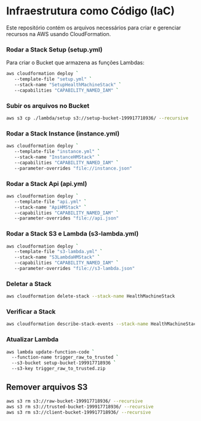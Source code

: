 # Infraestrutura como Código (IaC)

Este repositório contém os arquivos necessários para criar e gerenciar recursos na AWS usando CloudFormation.

### Rodar a Stack Setup (setup.yml)

Para criar o Bucket que armazena as funções Lambdas:

```bash
aws cloudformation deploy `
   --template-file "setup.yml" `
   --stack-name "SetupHealthMachineStack" `
   --capabilities "CAPABILITY_NAMED_IAM" `
```

### Subir os arquivos no Bucket

```bash
aws s3 cp ./lambda/setup s3://setup-bucket-199917718936/ --recursive
```

### Rodar a Stack Instance (instance.yml)

```bash
aws cloudformation deploy `
   --template-file "instance.yml" `
   --stack-name "InstanceHMStack" `
   --capabilities "CAPABILITY_NAMED_IAM" `
   --parameter-overrides "file://instance.json"
```

### Rodar a Stack Api (api.yml)

```bash
aws cloudformation deploy `
   --template-file "api.yml" `
   --stack-name "ApiHMStack" `
   --capabilities "CAPABILITY_NAMED_IAM" `
   --parameter-overrides "file://api.json"
```

### Rodar a Stack S3 e Lambda (s3-lambda.yml)

```bash
aws cloudformation deploy `
   --template-file "s3-lambda.yml" `
   --stack-name "S3LambdaHMStack" `
   --capabilities "CAPABILITY_NAMED_IAM" `
   --parameter-overrides "file://s3-lambda.json"
```

### Deletar a Stack

```bash
aws cloudformation delete-stack --stack-name HealthMachineStack
```

### Verificar a Stack

```bash
aws cloudformation describe-stack-events --stack-name HealthMachineStack
```

### Atualizar Lambda

```bash
aws lambda update-function-code `
  --function-name trigger_raw_to_trusted `
  --s3-bucket setup-bucket-199917718936 `
  --s3-key trigger_raw_to_trusted.zip

```

## Remover arquivos S3

```bash
aws s3 rm s3://raw-bucket-199917718936/ --recursive
aws s3 rm s3://trusted-bucket-199917718936/ --recursive
aws s3 rm s3://client-bucket-199917718936/ --recursive
```

